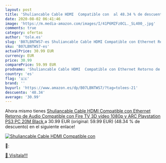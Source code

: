 ```yaml
---
layout: post
title: 'Shuliancable Cable HDMI  Compatible con  al 48.34 % de descuento'
date: 2020-08-02 06:41:46
image: 'https://m.media-amazon.com/images/I/41P6MZFz0CL._SL400_.jpg'
comments: true
category: ofertas
author: 'tole.es'
slug: 'B07LBNTWS7-es Shuliancable Cable HDMI Compatible con Ethernet Retorno de...'
sku: 'B07LBNTWS7-es'
actualPrice: 30.99 EUR
currency: EUR
price: 30.99
comparePrice: 59.99 EUR
prodname: 'Shuliancable Cable HDMI  Compatible con Ethernet Retorno de Audio  Compatible con Fire TV  3D  vídeo 1080p y ARC  Playstation PS3 PC  20M  Black '
country: 'es'
flag: '🇪🇸'
brand: ''
buyurl: 'https://www.amazon.es/dp/B07LBNTWS7/?tag=tolees-21'
descuento: '48.34'
average: '30.99'
---
```


Ahora mismo tienes [Shuliancable Cable HDMI  Compatible con Ethernet Retorno de Audio  Compatible con Fire TV  3D  vídeo 1080p y ARC  Playstation PS3 PC  20M  Black ](https://www.amazon.es/dp/B07LBNTWS7/?tag=tolees-21) a 30.99 EUR (original: 59.99 EUR) (48.34 %  de descuento) en el siguiente enlace!

[![Shuliancable Cable HDMI  Compatible con ](https://m.media-amazon.com/images/I/41P6MZFz0CL._SL400_.jpg)](https://www.amazon.es/dp/B07LBNTWS7/?tag=tolees-21)

🔎:


[🛒 Visítala!!!](https://www.amazon.es/dp/B07LBNTWS7/?tag=tolees-21)

